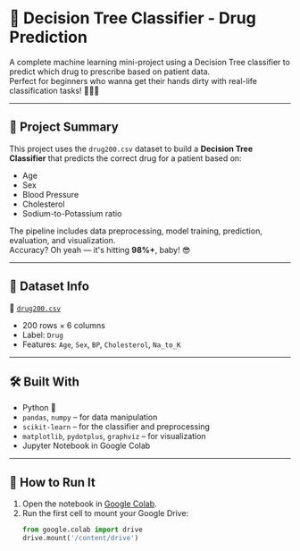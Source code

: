 # 🌳 Decision Tree Classifier - Drug Prediction

A complete machine learning mini-project using a Decision Tree classifier to predict which drug to prescribe based on patient data.  
Perfect for beginners who wanna get their hands dirty with real-life classification tasks! 👨‍⚕️💊

---

## 📌 Project Summary

This project uses the `drug200.csv` dataset to build a **Decision Tree Classifier** that predicts the correct drug for a patient based on:

- Age
- Sex
- Blood Pressure
- Cholesterol
- Sodium-to-Potassium ratio

The pipeline includes data preprocessing, model training, prediction, evaluation, and visualization.  
Accuracy? Oh yeah — it's hitting **98%+**, baby! 😎

---

## 📁 Dataset Info

📄 [`drug200.csv`](https://cf-courses-data.s3.us.cloud-object-storage.appdomain.cloud/IBMDeveloperSkillsNetwork-ML0101EN-SkillsNetwork/labs/Module%203/data/drug200.csv)

- 200 rows × 6 columns
- Label: `Drug`
- Features: `Age`, `Sex`, `BP`, `Cholesterol`, `Na_to_K`

---

## 🛠️ Built With

- Python 🐍
- `pandas`, `numpy` – for data manipulation
- `scikit-learn` – for the classifier and preprocessing
- `matplotlib`, `pydotplus`, `graphviz` – for visualization
- Jupyter Notebook in Google Colab

---

## 🚀 How to Run It

1. Open the notebook in [Google Colab](https://colab.research.google.com/).
2. Run the first cell to mount your Google Drive:
   ```python
   from google.colab import drive
   drive.mount('/content/drive')
